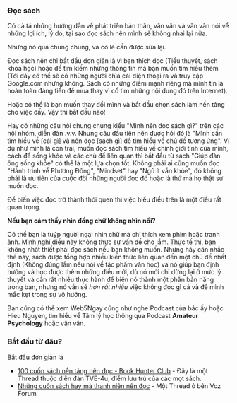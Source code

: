 ### Đọc sách
Có cả tá những hướng dẫn về phát triển bản thân, vân vân và vân vân nói về những lợi ích, lý do, tại sao đọc sách nên mình sẽ không nhai lại nữa.

Nhưng nó quá chung chung, và có lẽ cần được sửa lại.

Đọc sách nên chỉ bắt đầu đơn giản là vì bạn thích đọc (Tiểu thuyết, sách khoa học) hoặc để tìm kiếm những thông tin mà bạn muốn tìm hiểu thêm (Tới đây có thể sẽ có những người chìa cái điện thoại ra và truy cập Google.com nhưng không. Sách có những điểm mạnh riêng mà mình tin là hoàn toàn đáng tiền để mua thay vì cố tìm những nội dung đó trên Internet).

Hoặc có thể là bạn muốn thay đổi mình và bắt đầu chọn sách làm nền tảng cho việc đấy. Vậy thì bắt đầu nào!

Hay có những câu hỏi chung chung kiểu "Mình nên đọc sách gì?" trên các hội nhóm, diễn đàn .v.v. Nhưng câu đầu tiên nên được hỏi đó là "Mình cần tìm hiểu về [cái gì] và nên đọc [sách gì] để tìm hiểu về chủ đề tương ứng". Ví dụ như mình là con trai, muốn đọc sách tìm hiểu về chính giới tính của mình, cách để sống khỏe và các chủ đề liên quan thì bắt đầu từ sách "Giúp đàn ông sống khỏe" có thể là một lựa chọn tốt. Không phải ai cũng muốn đọc "Hành trình về Phương Đông", "Mindset" hay "Ngủ ít vẫn khỏe", đó không phải là ưu tiên của cuộc đời những người đọc đó hoặc là thứ mà họ thật sự muốn đọc.

Để biến việc đọc trở thành thói quen thì việc hiểu điều trên là một điều rất quan trọng. 

**Nếu bạn cảm thấy nhìn đống chữ không nhìn nổi?**

Có thể bạn là tuýp người ngại nhìn chữ mà chỉ thích xem phim hoặc tranh ảnh. Mình nghĩ điều này không thực sự vấn đề cho lắm. Thực tế thì, bạn không nhất thiết phải đọc sách nếu bạn không muốn. Nhưng hãy cân nhắc thế này, sách được tổng hợp nhiều kiến thức liên quan đến một chủ đề nhất định (Không đúng lắm nếu nói về tác phẩm văn học) và nó giúp bạn định hướng và học được thêm những điều mới, dù nó mới chỉ dừng lại ở mức lý thuyết và cần rất nhiều thực hành để biến nó thành một phần bản năng trong bạn, nhưng nó vẫn sẽ *hơn rất nhiều* việc không đọc gì cả và để mình mắc kẹt trong sự vô hướng.

Bạn cũng có thể xem Web5Ngay cũng như nghe Podcast của bác ấy hoặc Hieu Nguyen, tìm hiểu về Tâm lý học thông qua Podcast **Amateur Psychology** hoặc vân vân. 

### Bắt đầu từ đâu?
Bắt đầu đơn giản là

- [100 cuốn sách nền tảng nên đọc - Book Hunter Club](https://tve-4u.org/threads/100-cuon-sach-nen-tang-nen-doc-book-hunter-club.14475/) - Đây là một Thread thuộc diễn đàn TVE-4u, điểm lưu trú của các mọt sách.
- [Những cuốn sách hay mà thanh niên nên đọc](https://voz.vn/t/nhung-cuon-sach-hay-thanh-nien-nen-doc.3130/) - Một Thread ở bên Voz Forum